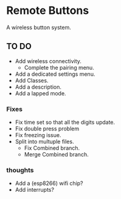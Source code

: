 # Remote Buttons
 A wireless button system.


## TO DO

* Add wireless connectivity.
  * Complete the pairing menu.
* Add a dedicated settings menu.
* Add Classes.
* Add a description.
* Add a lapped mode.

### Fixes
* Fix time set so that all the digits update.
* Fix double press problem
* Fix freezing issue.
* Split into multuple files.
  * Fix Combined branch.
  * Merge Combined branch.


### thoughts
* Add a (esp8266) wifi chip?
* Add interrupts?

